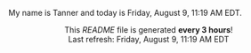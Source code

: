 My name is Tanner and today is Friday, August 9, 11:19 AM EDT.

<p align="center">This <i>README</i> file is generated <b>every 3 hours</b>!</br>Last refresh: Friday, August 9, 11:19 AM EDT<br /></p>
